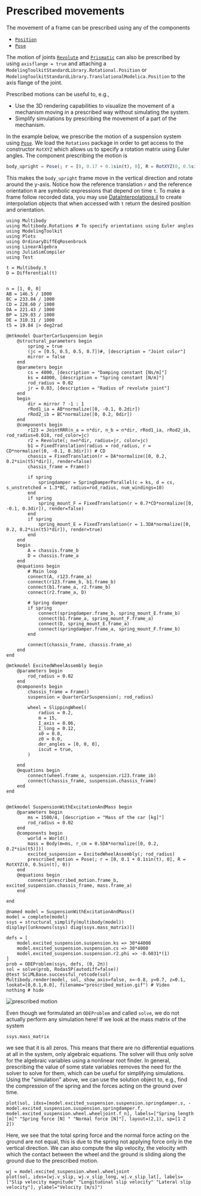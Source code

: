 # Prescribed movements

The movement of a frame can be prescribed using any of the components
- [`Position`](@ref)
- [`Pose`](@ref)

The motion of joints [`Revolute`](@ref) and [`Prismatic`](@ref) can also be prescribed by using `axisflange = true` and attaching a `ModelingToolkitStandardLibrary.Rotational.Position` or `ModelingToolkitStandardLibrary.TranslationalModelica.Position` to the axis flange of the joint.


Prescribed motions can be useful to, e.g.,
- Use the 3D rendering capabilities to visualize the movement of a mechanism moving in a prescribed way without simulating the system.
- Simplify simulations by prescribing the movement of a part of the mechanism. 


In the example below, we prescribe the motion of a suspension system using [`Pose`](@ref). We load the `Rotations` package in order to get access to the constructor `RotXYZ` which allows us to specify a rotation matrix using Euler angles. The component prescribing the motion is
```julia
body_upright = Pose(; r = [0, 0.17 + 0.1sin(t), 0], R = RotXYZ(0, 0.5sin(t), 0))
```
This makes the `body_upright` frame move in the vertical direction and rotate around the y-axis. Notice how the reference translation `r` and the reference orientation `R` are symbolic expressions that depend on time `t`. To make a frame follow recorded data, you may use [DataInterpolations.jl](https://docs.sciml.ai/DataInterpolations/stable/) to create interpolation objects that when accessed with `t` return the desired position and orientation.

```@example PRESCRIBED_POSE
using Multibody
using Multibody.Rotations # To specify orientations using Euler angles
using ModelingToolkit
using Plots
using OrdinaryDiffEqRosenbrock
using LinearAlgebra
using JuliaSimCompiler
using Test

t = Multibody.t
D = Differential(t)


n = [1, 0, 0]
AB = 146.5 / 1000
BC = 233.84 / 1000
CD = 228.60 / 1000
DA = 221.43 / 1000
BP = 129.03 / 1000
DE = 310.31 / 1000
t5 = 19.84 |> deg2rad

@mtkmodel QuarterCarSuspension begin
    @structural_parameters begin
        spring = true
        (jc = [0.5, 0.5, 0.5, 0.7])#, [description = "Joint color"]
        mirror = false
    end
    @parameters begin
        cs = 4000, [description = "Damping constant [Ns/m]"]
        ks = 44000, [description = "Spring constant [N/m]"]
        rod_radius = 0.02
        jr = 0.03, [description = "Radius of revolute joint"]
    end
    begin
        dir = mirror ? -1 : 1
        rRod1_ia = AB*normalize([0, -0.1, 0.2dir])
        rRod2_ib = BC*normalize([0, 0.2, 0dir])
    end
    @components begin
        r123 = JointRRR(n_a = n*dir, n_b = n*dir, rRod1_ia, rRod2_ib, rod_radius=0.018, rod_color=jc)
        r2 = Revolute(; n=n*dir, radius=jr, color=jc)
        b1 = FixedTranslation(radius = rod_radius, r = CD*normalize([0, -0.1, 0.3dir])) # CD
        chassis = FixedTranslation(r = DA*normalize([0, 0.2, 0.2*sin(t5)*dir]), render=false)
        chassis_frame = Frame()
        
        if spring
            springdamper = SpringDamperParallel(c = ks, d = cs, s_unstretched = 1.3*BC, radius=rod_radius, num_windings=10)
        end
        if spring
            spring_mount_F = FixedTranslation(r = 0.7*CD*normalize([0, -0.1, 0.3dir]), render=false) 
        end
        if spring
            spring_mount_E = FixedTranslation(r = 1.3DA*normalize([0, 0.2, 0.2*sin(t5)*dir]), render=true)
        end
    end
    begin
        A = chassis.frame_b
        D = chassis.frame_a
    end
    @equations begin
        # Main loop
        connect(A, r123.frame_a)
        connect(r123.frame_b, b1.frame_b)
        connect(b1.frame_a, r2.frame_b)
        connect(r2.frame_a, D)

        # Spring damper
        if spring
            connect(springdamper.frame_b, spring_mount_E.frame_b)
            connect(b1.frame_a, spring_mount_F.frame_a)
            connect(D, spring_mount_E.frame_a)
            connect(springdamper.frame_a, spring_mount_F.frame_b)
        end

        connect(chassis_frame, chassis.frame_a)
    end
end

@mtkmodel ExcitedWheelAssembly begin
    @parameters begin
        rod_radius = 0.02
    end
    @components begin
        chassis_frame = Frame()
        suspension = QuarterCarSuspension(; rod_radius)

        wheel = SlippingWheel(
            radius = 0.2,
            m = 15,
            I_axis = 0.06,
            I_long = 0.12,
            x0 = 0.0,
            z0 = 0.0,
            der_angles = [0, 0, 0],
            iscut = true,
        )

    end
    @equations begin
        connect(wheel.frame_a, suspension.r123.frame_ib)
        connect(chassis_frame, suspension.chassis_frame)
    end
end


@mtkmodel SuspensionWithExcitationAndMass begin
    @parameters begin
        ms = 1500/4, [description = "Mass of the car [kg]"]
        rod_radius = 0.02
    end
    @components begin
        world = World()
        mass = Body(m=ms, r_cm = 0.5DA*normalize([0, 0.2, 0.2*sin(t5)]))
        excited_suspension = ExcitedWheelAssembly(; rod_radius)
        prescribed_motion = Pose(; r = [0, 0.1 + 0.1sin(t), 0], R = RotXYZ(0, 0.5sin(t), 0))
    end
    @equations begin
        connect(prescribed_motion.frame_b, excited_suspension.chassis_frame, mass.frame_a)
    end

end

@named model = SuspensionWithExcitationAndMass()
model = complete(model)
ssys = structural_simplify(multibody(model))
display([unknowns(ssys) diag(ssys.mass_matrix)])

defs = [
    model.excited_suspension.suspension.ks => 30*44000
    model.excited_suspension.suspension.cs => 30*4000
    model.excited_suspension.suspension.r2.phi => -0.6031*(1)
]
prob = ODEProblem(ssys, defs, (0, 2π))
sol = solve(prob, Rodas5P(autodiff=false))
@test SciMLBase.successful_retcode(sol)
Multibody.render(model, sol, show_axis=false, x=-0.8, y=0.7, z=0.1, lookat=[0,0.1,0.0], filename="prescribed_motion.gif") # Video
nothing # hide
```

![prescribed motion](prescribed_motion.gif)

Even though we formulated an `ODEProblem` and called `solve`, we do not actually perform any simulation here! If we look at the mass matrix of the system
```@example PRESCRIBED_POSE
ssys.mass_matrix
```
we see that it is all zeros. This means that there are no differential equations at all in the system, only algebraic equations. The solver will thus only solve for the algebraic variables using a nonlinear root finder. In general, prescribing the value of some state variables removes the need for the solver to solve for them, which can be useful for simplifying simulations. Using the "simulation" above, we can use the solution object to, e.g., find the compression of the spring and the forces acting on the ground over time.

```@example PRESCRIBED_POSE
plot(sol, idxs=[model.excited_suspension.suspension.springdamper.s, -model.excited_suspension.suspension.springdamper.f, model.excited_suspension.wheel.wheeljoint.f_n], labels=["Spring length [m]" "Spring force [N] " "Normal force [N]"], layout=(2,1), sp=[1 2 2])
```
Here, we see that the total spring force and the normal force acting on the ground are not equal, this is due to the spring not applying force only in the vertical direction. We can also compute the slip velocity, the velocity with which the contact between the wheel and the ground is sliding along the ground due to the prescribed motion.

```@example PRESCRIBED_POSE
wj = model.excited_suspension.wheel.wheeljoint
plot(sol, idxs=[wj.v_slip, wj.v_slip_long, wj.v_slip_lat], labels=["Slip velocity magnitude" "Longitudinal slip velocity" "Lateral slip velocity"], ylabel="Velocity [m/s]")
```

